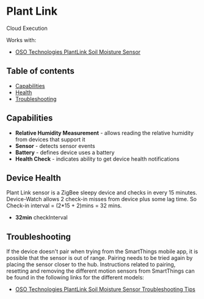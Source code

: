 # Plant Link

Cloud Execution

Works with: 

* [OSO Technologies PlantLink Soil Moisture Sensor](https://www.smartthings.com/works-with-smartthings/oso-technologies/oso-technologies-plantlink-soil-moisture-sensor)

## Table of contents

* [Capabilities](#capabilities)
* [Health](#device-health)
* [Troubleshooting](#troubleshooting)

## Capabilities

* **Relative Humidity Measurement** - allows reading the relative humidity from devices that support it
* **Sensor** - detects sensor events
* **Battery** - defines device uses a battery
* **Health Check** - indicates ability to get device health notifications

## Device Health

Plant Link sensor is a ZigBee sleepy device and checks in every 15 minutes.
Device-Watch allows 2 check-in misses from device plus some lag time. So Check-in interval = (2*15 + 2)mins = 32 mins.

* __32min__ checkInterval

## Troubleshooting

If the device doesn't pair when trying from the SmartThings mobile app, it is possible that the sensor is out of range.
Pairing needs to be tried again by placing the sensor closer to the hub.
Instructions related to pairing, resetting and removing the different motion sensors from SmartThings can be found in the following links
for the different models:
* [OSO Technologies PlantLink Soil Moisture Sensor Troubleshooting Tips](https://support.smartthings.com/hc/en-us/articles/206868986-PlantLink-Soil-Moisture-Sensor)
